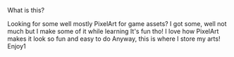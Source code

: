 What is this?

Looking for some well mostly PixelArt for game assets?
I got some, well not much but I make some of it while learning
It's fun tho!
I love how PixelArt makes it look so fun and easy to do
Anyway, this is where I store my arts!
Enjoy1
